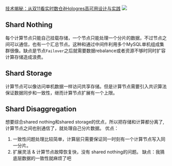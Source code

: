 [技术揭秘：从双11看实时数仓∂Hologres高可用设计与实践](https://developer.aliyun.com/article/829794https://developer.aliyun.com/article/829794)
![](https://xiaohui-zhangjiakou.oss-cn-zhangjiakou.aliyuncs.com/image/202308192240287.png)

## Shard Nothing
每个计算节点只能自己挂载存储，一个节点只能处理一个分片的数据，不过节点之间可以通信，也有一个汇总节点。这种和通过中间件利用多个MySQL单机组成集群很像。缺点是节点`Failover`之后就需要数据rebalance或者资源不够时同时扩容计算存储造成浪费。

## Shard Storage
计算节点可以像访问单机数据一样访问共享存储。但是计算节点需要引入共识算法保证数据同步和一致性，继而计算节点扩展有一个上限。

## Shard Disaggregation
想要综合shared nothing和shared storage的优点，所以把存储和计算都分离了,计算节点之间也别通信了，就处理自己分片数据。
优点：
1. 一致性问题处理比较简单，计算层只需要保证同一时刻有一个计算节点写入同一分片。
2. 扩展灵活 & 计算节点故障恢复快，没有 shared nothing的问题。
缺点：我猜底层数据的一致性就麻烦了吧
